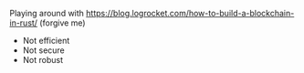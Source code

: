 Playing around with https://blog.logrocket.com/how-to-build-a-blockchain-in-rust/ (forgive me)

* Not efficient
* Not secure
* Not robust
